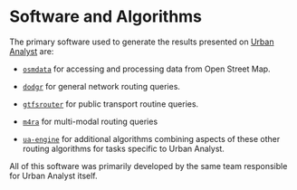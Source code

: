 # Software and Algorithms

The primary software used to generate the results presented on [Urban Analyst](https://urbananalyst.city) are:

- [`osmdata`](https://docs.ropensci.org/osmdata) for accessing and processing
  data from Open Street Map.

- [`dodgr`](https://atfutures.github.io/dodgr) for general network routing queries.

- [`gtfsrouter`](https://atfutures.github.io/gtfs-router) for public transport routine queries.

- [`m4ra`](https://atfutures.github.io/m4ra) for multi-modal routing queries

- [`ua-engine`](https://github.com/urbananalyst/ua-engine) for additional
  algorithms combining aspects of these other routing algorithms for tasks
  specific to Urban Analyst.

All of this software was primarily developed by the same team responsible for
Urban Analyst itself.
